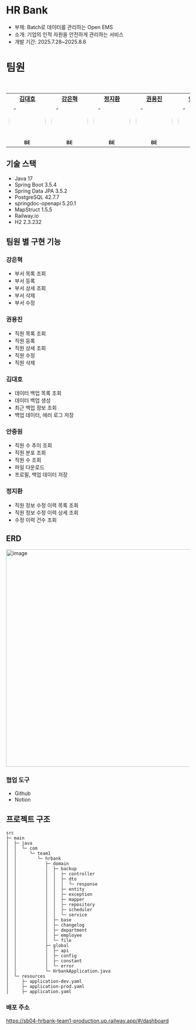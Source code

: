 # HR Bank
- 부제: Batch로 데이터를 관리하는 Open EMS
- 소개: 기업의 인적 자원을 안전하게 관리하는 서비스
- 개발 기간: 2025.7.28~2025.8.6


# 팀원

<br>


<table> <tr> <td align="center" width="150"> <a href="https://github.com/kdfasdf"><b>김대호</b></a><br/> <img src="https://github.com/kdfasdf.png" width="100" style="border-radius: 50%"/><br/> <sub><b>BE</b></sub> </td> <td align="center" width="150"> <a href="https://github.com/chaoskyj1120"><b>강은혁</b></a><br/> <img src="https://github.com/chaoskyj1120.png" width="100" style="border-radius: 50%"/><br/> <sub><b>BE</b></sub> </td> <td align="center" width="150"> <a href="https://github.com/hello13580"><b>정지환</b></a><br/> <img src="https://github.com/hello13580.png" width="100" style="border-radius: 50%"/><br/> <sub><b>BE</b></sub> </td> <td align="center" width="150"> <a href="https://github.com/Eunhye0k"><b>권용진</b></a><br/> <img src="https://github.com/Eunhye0k.png" width="100" style="border-radius: 50%"/><br/> <sub><b>BE</b></sub> </td> <td align="center" width="150"> <a href="https://github.com/joongwonAn"><b>안중원</b></a><br/> <img src="https://github.com/joongwonAn.png" width="100" style="border-radius: 50%"/><br/> <sub><b>BE</b></sub> </td> </tr> </table>

## 기술 스택
- Java 17
- Spring Boot 3.5.4
- Spring Data JPA 3.5.2
- PostgreSQL 42.7.7
- springdoc-openapi 5.20.1
- MapStruct 1.5.5
- Railway.io
- H2 2.3.232

## 팀원 별 구현 기능
### 강은혁
- 부서 목록 조회
- 부서 등록
- 부서 상세 조회
- 부서 삭제
- 부서 수정

### 권용진
- 직원 목록 조회
- 직원 등록
- 직원 상세 조회
- 직원 수정
- 직원 삭제

### 김대호
- 데이터 백업 목록 조회
- 데이터 백업 생성
- 최근 백업 정보 조회
- 백업 데이터, 에러 로그 저장

### 안중원
- 직원 수 추이 조회
- 직원 분포 조회
- 직원 수 조회
- 파일 다운로드
- 프로필, 백업 데이터 저장

### 정지환
- 직원 정보 수정 이력 목록 조회
- 직원 정보 수정 이력 상세 조회
- 수정 이력 건수 조회

## ERD
<img width="700" height="595" alt="image" src="https://github.com/user-attachments/assets/40a29c8b-cd0b-4bfe-abd7-51be7981cd6d" />

### 협업 도구
- Github
- Notion

## 프로젝트 구조

```
src
├─ main
│  ├─ java
│  │  └─ com
│  │     └─ team1
│  │        └─ hrbank
│  │           ├─ domain
│  │           │  ├─ backup
│  │           │  │  ├─ controller
│  │           │  │  ├─ dto
│  │           │  │  │  └─ response
│  │           │  │  ├─ entity
│  │           │  │  ├─ exception
│  │           │  │  ├─ mapper
│  │           │  │  ├─ repository
│  │           │  │  ├─ scheduler
│  │           │  │  └─ service
│  │           │  ├─ base
│  │           │  ├─ changelog
│  │           │  ├─ department
│  │           │  ├─ employee
│  │           │  └─ file
│  │           ├─ global
│  │           │  ├─ api
│  │           │  ├─ config
│  │           │  ├─ constant
│  │           │  └─ error
│  │           └─ HrbankApplication.java
│  └─ resources
│     ├─ application-dev.yaml
│     ├─ application-prod.yaml
│     ├─ application.yaml
```

### 배포 주소
https://sb04-hrbank-team1-production.up.railway.app/#/dashboard
